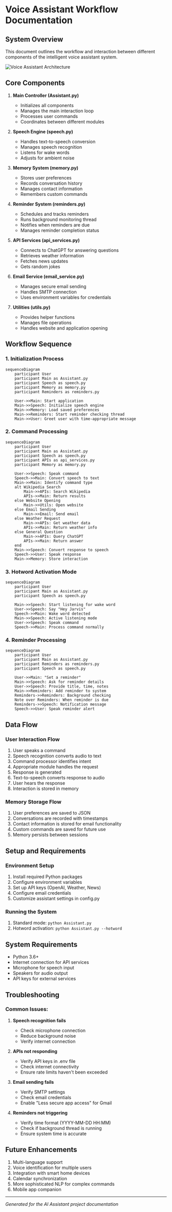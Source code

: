 # Voice Assistant Workflow Documentation

## System Overview

This document outlines the workflow and interaction between different components of the intelligent voice assistant system.

![Voice Assistant Architecture](https://mermaid.ink/img/pako:eNqNVE1v2zAM_SuETkUyZPaS9JIdOmCHYhja7VAUxWDLdIzKkkfRK4Ki_31Ukq7ptk2LEBmkH4_kI8ldFN0YGMXROVuLlVA0qkBCuYl0mZAusRdZf_ZIQXrr4XqeIsFXtDwkAu0U4G01TU56X6_Xo5H9wLGM4tlotCiwRFPaBNzPYYmiQ1LUkxeYvKDV1TzxPuH-UvFNqRnJr_HL89-J_vL7LDNe3lAe8nWLhjGGxqZZMj0LJXz6Pfm7tO-bBeTH-UKm8fLz0xPb91lxQMq5w8O7wXqvlr5R3X8f0XjdauQ2tSZWqDYVGUfWP4t0gfYYbCfZrfQlJoJ85r8Oj38d_mEzD9bLAaYOvr1mYzuJ_eGHWU-9SYE1PxGbONT_aWbqtMamrIRXWFY-eBrV1SStlcvMgdHYMwDC3DXxmlHGz0rtBaPZFhY3gkR8sEYrWKvARv-n4UFh04a3vKwpxIluCbJ_tNdLZrwUDyQRTw92gvw5OTrvQ3txkWRFAD0OXr4hXN2C-qLNkrklcQRtBcw5sFXF3ORxE5W4DGiCxYXcO8-x8-1oCmGCMUYcBxQeQsaWqswXVPNu9y2dn-4G1DjnhbTJKBFj3K0oihJsYlKrRBBF-BDFmzmHpPMCeOqzE1r6JNm0Rb8t5y6uiTuiKU9ZRxlr2sZcnRmJPYoTQwk5l2Ebgre8G57m3fDsn-Edzx3rH5_uKNyKt5X9Z0JVSzejkR8JNFblUXwXcQ0rLWC21LdwDJYuwYKYVZYrwdjTSEhbFzxCa5l70TDuIrBXZpNhvbOkbIGXWM0rvgMhHjt2b2g_0Q_v_wbWvt4sS5xSLJFnq_vX2lrtHMbS-XT_BlbH_yA)

## Core Components

1. **Main Controller (Assistant.py)**
   - Initializes all components
   - Manages the main interaction loop
   - Processes user commands
   - Coordinates between different modules

2. **Speech Engine (speech.py)**
   - Handles text-to-speech conversion
   - Manages speech recognition
   - Listens for wake words
   - Adjusts for ambient noise

3. **Memory System (memory.py)**
   - Stores user preferences
   - Records conversation history
   - Manages contact information
   - Remembers custom commands

4. **Reminder System (reminders.py)**
   - Schedules and tracks reminders
   - Runs background monitoring thread
   - Notifies when reminders are due
   - Manages reminder completion status

5. **API Services (api_services.py)**
   - Connects to ChatGPT for answering questions
   - Retrieves weather information
   - Fetches news updates
   - Gets random jokes

6. **Email Service (email_service.py)**
   - Manages secure email sending
   - Handles SMTP connection
   - Uses environment variables for credentials

7. **Utilities (utils.py)**
   - Provides helper functions
   - Manages file operations
   - Handles website and application opening

## Workflow Sequence

### 1. Initialization Process

```mermaid
sequenceDiagram
    participant User
    participant Main as Assistant.py
    participant Speech as speech.py
    participant Memory as memory.py
    participant Reminders as reminders.py
    
    User->>Main: Start application
    Main->>Speech: Initialize speech engine
    Main->>Memory: Load saved preferences
    Main->>Reminders: Start reminder checking thread
    Main->>User: Greet user with time-appropriate message
```

### 2. Command Processing

```mermaid
sequenceDiagram
    participant User
    participant Main as Assistant.py
    participant Speech as speech.py
    participant APIs as api_services.py
    participant Memory as memory.py
    
    User->>Speech: Speak command
    Speech->>Main: Convert speech to text
    Main->>Main: Identify command type
    alt Wikipedia Search
        Main->>APIs: Search Wikipedia
        APIs->>Main: Return results
    else Website Opening
        Main->>Utils: Open website
    else Email Sending
        Main->>Email: Send email
    else Weather Request
        Main->>APIs: Get weather data
        APIs->>Main: Return weather info
    else General Question
        Main->>APIs: Query ChatGPT
        APIs->>Main: Return answer
    end
    Main->>Speech: Convert response to speech
    Speech->>User: Speak response
    Main->>Memory: Store interaction
```

### 3. Hotword Activation Mode

```mermaid
sequenceDiagram
    participant User
    participant Main as Assistant.py
    participant Speech as speech.py
    
    Main->>Speech: Start listening for wake word
    User->>Speech: Say "Hey Jarvis"
    Speech->>Main: Wake word detected
    Main->>Speech: Active listening mode
    User->>Speech: Speak command
    Speech->>Main: Process command normally
```

### 4. Reminder Processing

```mermaid
sequenceDiagram
    participant User
    participant Main as Assistant.py
    participant Reminders as reminders.py
    participant Speech as speech.py
    
    User->>Main: "Set a reminder"
    Main->>Speech: Ask for reminder details
    User->>Speech: Provide title, time, notes
    Main->>Reminders: Add reminder to system
    Reminders->>Reminders: Background checking
    Note over Reminders: When reminder is due
    Reminders->>Speech: Notification message
    Speech->>User: Speak reminder alert
```

## Data Flow

### User Interaction Flow
1. User speaks a command
2. Speech recognition converts audio to text
3. Command processor identifies intent
4. Appropriate module handles the request
5. Response is generated
6. Text-to-speech converts response to audio
7. User hears the response
8. Interaction is stored in memory

### Memory Storage Flow
1. User preferences are saved to JSON
2. Conversations are recorded with timestamps
3. Contact information is stored for email functionality
4. Custom commands are saved for future use
5. Memory persists between sessions

## Setup and Requirements

### Environment Setup
1. Install required Python packages
2. Configure environment variables
3. Set up API keys (OpenAI, Weather, News)
4. Configure email credentials
5. Customize assistant settings in config.py

### Running the System
1. Standard mode: `python Assistant.py`
2. Hotword activation: `python Assistant.py --hotword`

## System Requirements

- Python 3.6+
- Internet connection for API services
- Microphone for speech input
- Speakers for audio output
- API keys for external services

## Troubleshooting

### Common Issues:
1. **Speech recognition fails**
   - Check microphone connection
   - Reduce background noise
   - Verify internet connection

2. **APIs not responding**
   - Verify API keys in .env file
   - Check internet connectivity
   - Ensure rate limits haven't been exceeded

3. **Email sending fails**
   - Verify SMTP settings
   - Check email credentials
   - Enable "Less secure app access" for Gmail

4. **Reminders not triggering**
   - Verify time format (YYYY-MM-DD HH:MM)
   - Check if background thread is running
   - Ensure system time is accurate

## Future Enhancements

1. Multi-language support
2. Voice identification for multiple users
3. Integration with smart home devices
4. Calendar synchronization
5. More sophisticated NLP for complex commands
6. Mobile app companion

---

*Generated for the AI Assistant project documentation*
